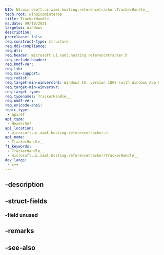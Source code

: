 ```yaml
---
UID: NS:microsoft.ui.xaml.hosting.referencetracker.TrackerHandle__
tech.root: winuicominterop
title: TrackerHandle__
ms.date: 09/10/2021
targetos: Windows
description: 
prerelease: false
req.construct-type: structure
req.ddi-compliance: 
req.dll: 
req.header: microsoft.ui.xaml.hosting.referencetracker.h
req.include-header: 
req.kmdf-ver: 
req.lib: 
req.max-support: 
req.redist: 
req.target-min-winverclnt: Windows 10, version 1809 (with Windows App SDK 0.5 or later)
req.target-min-winversvr: 
req.target-type: 
req.typenames: TrackerHandle__
req.umdf-ver: 
req.unicode-ansi: 
topic_type:
 - apiref
api_type:
 - HeaderDef
api_location:
 - microsoft.ui.xaml.hosting.referencetracker.h
api_name:
 - TrackerHandle__
f1_keywords:
 - TrackerHandle__
 - microsoft.ui.xaml.hosting.referencetracker/TrackerHandle__
dev_langs:
 - c++
---
```


## -description

## -struct-fields

### -field unused

## -remarks

## -see-also

